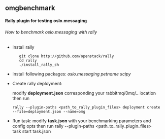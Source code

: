 ## omgbenchmark

####  Rally plugin for testing oslo.messaging


######  How to benchmark oslo.messaging with rally

- Install rally
  ```
     git clone http://github.com/openstack/rally
     cd rally
     ./install_rally_sh
  ```
   
- Install following packages:
  *oslo.messaging*
  *petname*
  *scipy*
  
- Create rally deployment:

  modify **deployment.json** corresponding your rabbitmq/0mq/.. location then run
  ```
  rally --plugin-paths <path_to_rally_plugin_files> deployment create --file=deployment.json --name=omg
  ```
  
- Run task:
  modify **task.json** with your benchmarking parameters and config opts then run
  rally --plugin-paths <path_to_rally_plugin_files> task start task.json
  
